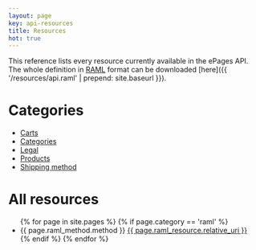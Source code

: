 ```yaml
---
layout: page
key: api-resources
title: Resources
hot: true
---
```


This reference lists every resource currently available in the ePages API. The whole definition in [RAML](http://raml.org/) format can be downloaded [here]({{ '/resources/api.raml' | prepend: site.baseurl }}).

# Categories

* [Carts](page:api-resources-carts)
* [Categories](page:api-resources-categories)
* [Legal](page:api-resources-legal)
* [Products](page:api-resources-products)
* [Shipping method](page:api-resources-shipping-methods)

# All resources

<ul id="resource-list">
  {% for page in site.pages %}
    {% if page.category == 'raml' %}
      <li class="resource-entry">
        <span class="label label-default">{{ page.raml_method.method }}</span>
        <a href="{{ page.url | prepend: site.baseurl }}">{{ page.raml_resource.relative_uri }}</a>
      </li>
    {% endif %}
  {% endfor %}
</ul>
